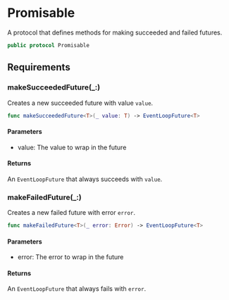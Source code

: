 # Promisable

A protocol that defines methods for making succeeded and failed futures.

``` swift
public protocol Promisable
```

## Requirements

### makeSucceededFuture(\_:​)

Creates a new succeeded future with value `value`.

``` swift
func makeSucceededFuture<T>(_ value: T) -> EventLoopFuture<T>
```

#### Parameters

  - value: The value to wrap in the future

#### Returns

An `EventLoopFuture` that always succeeds with `value`.

### makeFailedFuture(\_:​)

Creates a new failed future with error `error`.

``` swift
func makeFailedFuture<T>(_ error: Error) -> EventLoopFuture<T>
```

#### Parameters

  - error: The error to wrap in the future

#### Returns

An `EventLoopFuture` that always fails with `error`.
